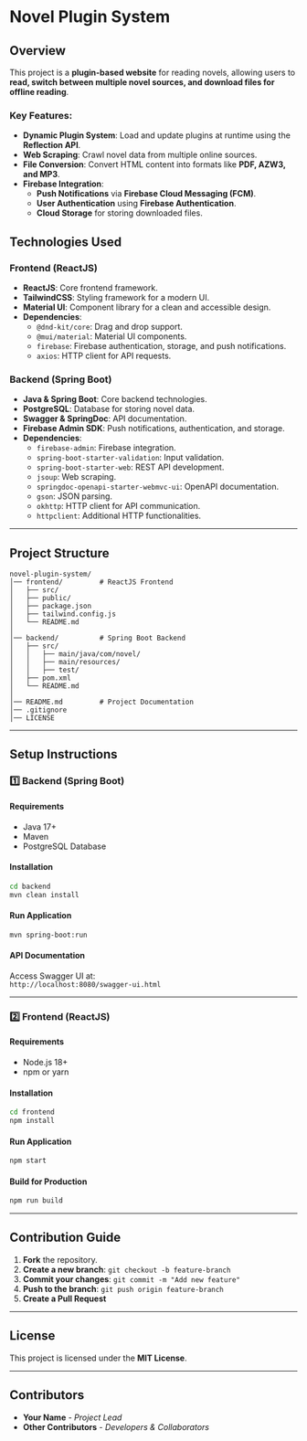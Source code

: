 # Novel Plugin System

## Overview

This project is a **plugin-based website** for reading novels, allowing users to **read, switch between multiple novel sources, and download files for offline reading**.

### Key Features:

-   **Dynamic Plugin System**: Load and update plugins at runtime using the **Reflection API**.
-   **Web Scraping**: Crawl novel data from multiple online sources.
-   **File Conversion**: Convert HTML content into formats like **PDF, AZW3, and MP3**.
-   **Firebase Integration**:
    -   **Push Notifications** via **Firebase Cloud Messaging (FCM)**.
    -   **User Authentication** using **Firebase Authentication**.
    -   **Cloud Storage** for storing downloaded files.

## Technologies Used

### Frontend (ReactJS)

-   **ReactJS**: Core frontend framework.
-   **TailwindCSS**: Styling framework for a modern UI.
-   **Material UI**: Component library for a clean and accessible design.
-   **Dependencies**:
    -   `@dnd-kit/core`: Drag and drop support.
    -   `@mui/material`: Material UI components.
    -   `firebase`: Firebase authentication, storage, and push notifications.
    -   `axios`: HTTP client for API requests.

### Backend (Spring Boot)

-   **Java & Spring Boot**: Core backend technologies.
-   **PostgreSQL**: Database for storing novel data.
-   **Swagger & SpringDoc**: API documentation.
-   **Firebase Admin SDK**: Push notifications, authentication, and storage.
-   **Dependencies**:
    -   `firebase-admin`: Firebase integration.
    -   `spring-boot-starter-validation`: Input validation.
    -   `spring-boot-starter-web`: REST API development.
    -   `jsoup`: Web scraping.
    -   `springdoc-openapi-starter-webmvc-ui`: OpenAPI documentation.
    -   `gson`: JSON parsing.
    -   `okhttp`: HTTP client for API communication.
    -   `httpclient`: Additional HTTP functionalities.

---

## Project Structure

```
novel-plugin-system/
│── frontend/         # ReactJS Frontend
│   ├── src/
│   ├── public/
│   ├── package.json
│   ├── tailwind.config.js
│   └── README.md
│
│── backend/          # Spring Boot Backend
│   ├── src/
│   │   ├── main/java/com/novel/
│   │   ├── main/resources/
│   │   ├── test/
│   ├── pom.xml
│   └── README.md
│
│── README.md         # Project Documentation
│── .gitignore
│── LICENSE
```

---

## Setup Instructions

### 1️⃣ Backend (Spring Boot)

#### **Requirements**

-   Java 17+
-   Maven
-   PostgreSQL Database

#### **Installation**

```sh
cd backend
mvn clean install
```

#### **Run Application**

```sh
mvn spring-boot:run
```

#### **API Documentation**

Access Swagger UI at:  
`http://localhost:8080/swagger-ui.html`

---

### 2️⃣ Frontend (ReactJS)

#### **Requirements**

-   Node.js 18+
-   npm or yarn

#### **Installation**

```sh
cd frontend
npm install
```

#### **Run Application**

```sh
npm start
```

#### **Build for Production**

```sh
npm run build
```

---

## Contribution Guide

1. **Fork** the repository.
2. **Create a new branch**: `git checkout -b feature-branch`
3. **Commit your changes**: `git commit -m "Add new feature"`
4. **Push to the branch**: `git push origin feature-branch`
5. **Create a Pull Request**

---

## License

This project is licensed under the **MIT License**.

---

## Contributors

-   **Your Name** - _Project Lead_
-   **Other Contributors** - _Developers & Collaborators_
